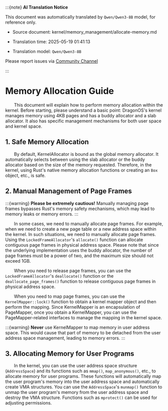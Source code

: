 :::{note}
**AI Translation Notice**

This document was automatically translated by `Qwen/Qwen3-8B` model, for reference only.

- Source document: kernel/memory_management/allocate-memory.md

- Translation time: 2025-05-19 01:41:13

- Translation model: `Qwen/Qwen3-8B`

Please report issues via [Community Channel](https://github.com/DragonOS-Community/DragonOS/issues)

:::

# Memory Allocation Guide

&emsp;&emsp;This document will explain how to perform memory allocation within the kernel. Before starting, please understand a basic point: DragonOS's kernel manages memory using 4KB pages and has a buddy allocator and a slab allocator. It also has specific management mechanisms for both user space and kernel space.

## 1. Safe Memory Allocation

&emsp;&emsp;By default, KernelAllocator is bound as the global memory allocator. It automatically selects between using the slab allocator or the buddy allocator based on the size of the memory requested. Therefore, in the kernel, using Rust's native memory allocation functions or creating an `Box` object, etc., is safe.

## 2. Manual Management of Page Frames

:::{warning}
**Please be extremely cautious!** Manually managing page frames bypasses Rust's memory safety mechanisms, which may lead to memory leaks or memory errors.
:::

&emsp;&emsp;In some cases, we need to manually allocate page frames. For example, when we need to create a new page table or a new address space within the kernel. In such situations, we need to manually allocate page frames. Using the `LockedFrameAllocator`'s `allocate()` function can allocate contiguous page frames in physical address space. Please note that since the underlying implementation uses the buddy allocator, the number of page frames must be a power of two, and the maximum size should not exceed 1GB.

&emsp;&emsp;When you need to release page frames, you can use the `LockedFrameAllocator`'s `deallocate()` function or the `deallocate_page_frames()` function to release contiguous page frames in physical address space.

&emsp;&emsp;When you need to map page frames, you can use the `KernelMapper::lock()` function to obtain a kernel mapper object and then perform the mapping. Since KernelMapper is an encapsulation of PageMapper, once you obtain a KernelMapper, you can use the PageMapper-related interfaces to manage the mapping in the kernel space.

:::{warning}
**Never** use KernelMapper to map memory in user address space. This would cause that part of memory to be detached from the user address space management, leading to memory errors.
:::

## 3. Allocating Memory for User Programs

&emsp;&emsp;In the kernel, you can use the user address space structure (`AddressSpace`) and its functions such as `mmap()`, `map_anonymous()`, etc., to allocate memory for user programs. These functions will automatically map the user program's memory into the user address space and automatically create VMA structures. You can use the `AddressSpace`'s `munmap()` function to unmap the user program's memory from the user address space and destroy the VMA structure. Functions such as `mprotect()` can be used for adjusting permissions.
